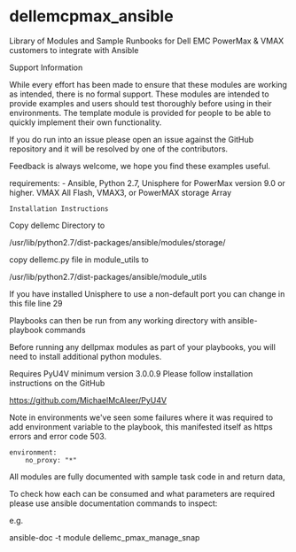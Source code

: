 # dellemcpmax_ansible
Library of Modules and Sample Runbooks for Dell EMC PowerMax &amp; VMAX customers to integrate with Ansible

Support Information

While every effort has been made to ensure that these modules are working as
 intended, there is no formal support.  These modules are intended to 
 provide examples and users should test thoroughly before using in their 
 environments.  The template module is provided for people to be able to 
 quickly implement their own functionality.
 
 If you do run into an issue please open an issue against the GitHub 
 repository and it will be resolved by one of the contributors.
 
 Feedback is always welcome, we hope you find these examples useful. 

requirements:
    - Ansible, Python 2.7, Unisphere for PowerMax version 9.0 or higher. 
    VMAX All Flash, VMAX3, or PowerMAX storage Array
    
    Installation Instructions

Copy dellemc Directory to 

/usr/lib/python2.7/dist-packages/ansible/modules/storage/

copy dellemc.py file in module_utils to 

/usr/lib/python2.7/dist-packages/ansible/module_utils

If you have installed Unisphere to use a non-default port you can change in this file line 29

Playbooks can then be run from any working directory with ansible-playbook commands

Before running any dellpmax modules as part of your playbooks, you will need to install additional python modules.

Requires PyU4V minimum version 3.0.0.9 Please follow installation instructions
 on the GitHub

https://github.com/MichaelMcAleer/PyU4V

Note in environments we've seen some failures where it was required to add environment variable to the playbook, this manifested itself as https errors and error code 503.

    environment:
        no_proxy: "*"


All modules are fully documented with sample task code in and return data, 

To check how each can be consumed and what parameters are required please 
use ansible documentation commands to inspect:

e.g.

ansible-doc -t module dellemc_pmax_manage_snap
